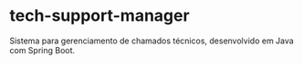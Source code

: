 # tech-support-manager
Sistema para gerenciamento de chamados técnicos, desenvolvido em Java com Spring Boot.
